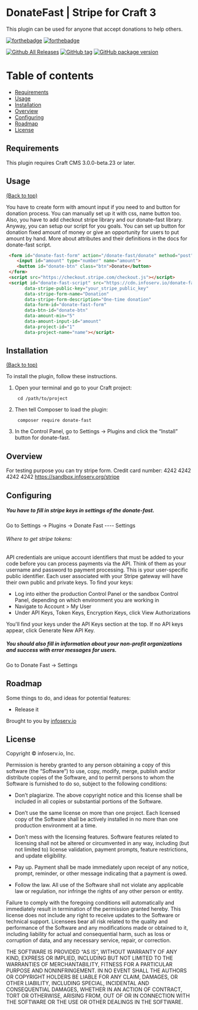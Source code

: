 # DonateFast | Stripe for Craft 3

This plugin can be used for anyone that accept donations to help others.

[![forthebadge](https://img.shields.io/badge/style-PHP-green.svg?style=for-the-badge&label=made-with&colorA=ef4041&colorB=c1282d)](http://forthebadge.com)
[![forthebadge](https://img.shields.io/badge/style-LOVE-green.svg?style=for-the-badge&label=built-with&colorA=e36d25&colorB=d15d27)](http://forthebadge.com)

[![Github All Releases](https://img.shields.io/github/downloads/infoservio/donate-fast/total.svg)]()
[![GitHub tag](https://img.shields.io/github/tag/infoservio/donate-fast.svg)]()
[![GitHub package version](https://img.shields.io/github/package-json/v/infoservio/donate-fast.svg)]()

# Table of contents

- [Requirements](#requirements)
- [Usage](#usage)
- [Installation](#installation)
- [Overview](#overwiew)
- [Configuring](#configuring)
- [Roadmap](#roadmap)
- [License](#license)

## Requirements

This plugin requires Craft CMS 3.0.0-beta.23 or later.

## Usage 

[(Back to top)](#table-of-contents)

You have to create form with amount input if you need to and button for donation process. You can manually set up it with css, name button too. Also, you have to add checkout stripe library and our donate-fast library. Anyway, you can setup our script for you goals. You can set up button for donation fixed amount of money or give an opportunity for users to put amount by hand. More about attributes and their definitions in the docs for donate-fast script.

```html
 <form id="donate-fast-form" action="/donate-fast/donate" method="post">
    <input id="amount" type="number" name="amount">
    <button id="donate-btn" class="btn">Donate</button>
 </form>
 <script src="https://checkout.stripe.com/checkout.js"></script>
 <script id="donate-fast-script" src="https://cdn.infoserv.io/donate-fast.min.js"
       data-stripe-public-key="your_stripe_public_key"
       data-stripe-form-name="Donation"
       data-stripe-form-description="One-time donation"
       data-form-id="donate-fast-form"
       data-btn-id="donate-btn"
       data-amount-min="5"
       data-amount-input-id="amount"
       data-project-id="1"
       data-project-name="name"></script>
```

## Installation

[(Back to top)](#table-of-contents)

To install the plugin, follow these instructions.

1. Open your terminal and go to your Craft project:

        cd /path/to/project

2. Then tell Composer to load the plugin:

        composer require donate-fast

3. In the Control Panel, go to Settings → Plugins and click the “Install” button for donate-fast.

## Overview

For testing purpose you can try stripe form.
Credit card number: 4242 4242 4242 4242
https://sandbox.infoserv.org/stripe

## Configuring

##### You have to fill in stripe keys in settings of the donate-fast.
Go to Settings -> Plugins -> Donate Fast ---- Settings
###### Where to get stripe tokens:
API credentials are unique account identifiers that must be added to your code before you can process payments via the     API. Think of them as your username and password to payment processing.
This is your user-specific public identifier. Each user associated with your Stripe gateway will have their own public and private keys.
To find your keys:
- Log into either the production Control Panel or the sandbox Control Panel, depending on which environment you are working in
- Navigate to Account > My User
- Under API Keys, Token Keys, Encryption Keys, click View Authorizations

You'll find your keys under the API Keys section at the top. If no API keys appear, click Generate New API Key.

##### You should also fill in information about your non-profit organizations and success with error messages for users.
Go to Donate Fast -> Settings

## Roadmap

Some things to do, and ideas for potential features:

* Release it

Brought to you by [infoserv.io](https://infoserv.io)

## License

Copyright © infoserv.io, Inc.

Permission is hereby granted to any person obtaining a copy of this software (the “Software”) to use, copy, modify, merge, publish and/or distribute copies of the Software, and to permit persons to whom the Software is furnished to do so, subject to the following conditions:

- Don’t plagiarize. The above copyright notice and this license shall be included in all copies or substantial portions of the Software.

- Don’t use the same license on more than one project. Each licensed copy of the Software shall be actively installed in no more than one production environment at a time.

- Don’t mess with the licensing features. Software features related to licensing shall not be altered or circumvented in any way, including (but not limited to) license validation, payment prompts, feature restrictions, and update eligibility.

- Pay up. Payment shall be made immediately upon receipt of any notice, prompt, reminder, or other message indicating that a payment is owed.

- Follow the law. All use of the Software shall not violate any applicable law or regulation, nor infringe the rights of any other person or entity.

Failure to comply with the foregoing conditions will automatically and immediately result in termination of the permission granted hereby. This license does not include any right to receive updates to the Software or technical support. Licensees bear all risk related to the quality and performance of the Software and any modifications made or obtained to it, including liability for actual and consequential harm, such as loss or corruption of data, and any necessary service, repair, or correction.

THE SOFTWARE IS PROVIDED “AS IS”, WITHOUT WARRANTY OF ANY KIND, EXPRESS OR IMPLIED, INCLUDING BUT NOT LIMITED TO THE WARRANTIES OF MERCHANTABILITY, FITNESS FOR A PARTICULAR PURPOSE AND NONINFRINGEMENT. IN NO EVENT SHALL THE AUTHORS OR COPYRIGHT HOLDERS BE LIABLE FOR ANY CLAIM, DAMAGES, OR OTHER LIABILITY, INCLUDING SPECIAL, INCIDENTAL AND CONSEQUENTIAL DAMAGES, WHETHER IN AN ACTION OF CONTRACT, TORT OR OTHERWISE, ARISING FROM, OUT OF OR IN CONNECTION WITH THE SOFTWARE OR THE USE OR OTHER DEALINGS IN THE SOFTWARE.
